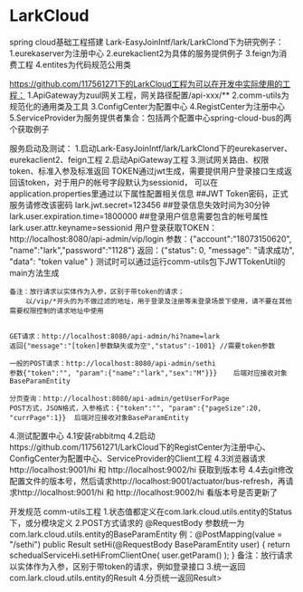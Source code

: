 # LarkCloud
spring cloud基础工程搭建
Lark-EasyJoinIntf/lark/LarkClond下为研究例子：
1.eurekaserver为注册中心
2.eurekaclient2为具体的服务提供例子
3.feign为消费工程
4.entites为代码规范公用类



https://github.com/117561271下的LarkCloud工程为可以在开发中实际使用的工程：
1.ApiGateway为zuul网关工程，网关路径配置/api-xxx/**
2.comm-utils为规范化的通用类及工具
3.ConfigCenter为配置中心
4.RegistCenter为注册中心
5.ServiceProvider为服务提供者集合：包括两个配置中心spring-cloud-bus的两个获取例子

服务启动及测试：
1.启动Lark-EasyJoinIntf/lark/LarkClond下的eurekaserver、eurekaclient2、feign工程
2.启动ApiGateway工程
3.测试网关路由、权限token、标准入参及标准返回
    TOKEN通过jwt生成，需要提供用户登录接口生成返回该token，对于用户的帐号字段默认为sessionid，
    可以在application.properties里通过以下属性配置相关信息
        ##JWT Token密码，正式服务请修改该密码
        lark.jwt.secret=123456
        ##登录信息失效时间为30分钟
        lark.user.expiration.time=1800000
        ##登录用户信息需要包含的帐号属性
		lark.user.attr.keyname=sessionid
	用户登录获取TOKEN：http://localhost:8080/api-admin/vip/login
        参数：{"account":"18073150620", "name":"lark","password":"1128"}
        返回：{"status": 0,
               "message": "请求成功",
               "data": "token value" }
	测试时可以通过运行comm-utils包下JWTTokenUtil的main方法生成

	备注：放行请求以实体作为入参，区别于带token的请求；
	    以/vip/*开头的为不做过滤的地址，用于登录及注册等未登录场景下使用，请不要在其他需要权限控制的请求地址中使用


	GET请求：http://localhost:8080/api-admin/hi?name=lark
	返回{"message":"[token]参数缺失或为空","status":-1001} //需要token参数

	一般的POST请求：http://localhost:8080/api-admin/sethi
	参数{"token":"", "param":{"name":"lark","sex":"M"}}}    后端对应接收对象BaseParamEntity

	分页查询：http://localhost:8080/api-admin/getUserForPage
	POST方式，JSON格式，入参格式：{"token":"", "param":{"pageSize":20, "currPage":1}}  后端对应接收对象BaseParamEntity
	

	
4.测试配置中心
4.1安装rabbitmq
4.2启动https://github.com/117561271/LarkCloud下的RegistCenter为注册中心、ConfigCenter为配置中心、ServiceProvider的Client工程
4.3浏览器请求http://localhost:9001/hi 和 http://localhost:9002/hi 获取到版本号
4.4去git修改配置文件的版本号，然后请求http://localhost:9001/actuator/bus-refresh，再请求http://localhost:9001/hi 和 http://localhost:9002/hi 看版本号是否更新了
	
	
开发规范
comm-utils工程
1.状态值都定义在com.lark.cloud.utils.entity的Status下，或分模块定义
2.POST方式请求的 @RequestBody 参数统一为com.lark.cloud.utils.entity的BaseParamEntity
  例：@PostMapping(value = "/sethi")
        public Result<UserInfo> setHi(@RequestBody BaseParamEntity<UserInfo> user) {
            return schedualServiceHi.setHiFromClientOne( user.getParam() );
        }
  备注：放行请求以实体作为入参，区别于带token的请求，例如登录接口
3.统一返回com.lark.cloud.utils.entity的Result<?>
4.分页统一返回Result<Page<?>>
